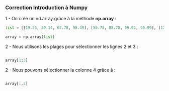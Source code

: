 ### Correction Introduction à Numpy

1 - On créé un nd.array grâce à la méthode **np.array** :

```python 
list = [[19.23, 39.14, 67.78, 98.49], [56.78, 88.78, 99.01, 99.99], [12.00, 76.87, 91.09, 10.01], [99.01, 70.32, 64.89, 36.68]]

array = np.array(list)
```

2 - Nous utilisons les plages pour sélectionner les lignes 2 et 3 :

```python 

array[1:3]

```

2 - Nous pouvons sélectionner la colonne 4 grâce à : 

```python 

array[:,3]

```